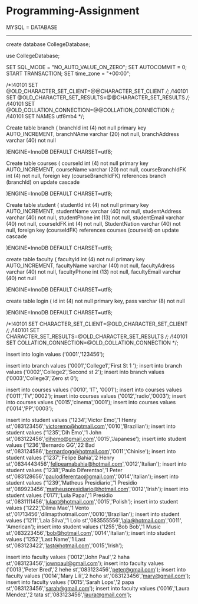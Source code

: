 # Programming-Assignment

MYSQL = DATABASE

-----------------------------------------------------------------------------

create database CollegeDatabase;

use CollegeDatabase;

SET SQL_MODE = "NO_AUTO_VALUE_ON_ZERO";
SET AUTOCOMMIT = 0;
START TRANSACTION;
SET time_zone = "+00:00";


/*!40101 SET @OLD_CHARACTER_SET_CLIENT=@@CHARACTER_SET_CLIENT */;
/*!40101 SET @OLD_CHARACTER_SET_RESULTS=@@CHARACTER_SET_RESULTS */;
/*!40101 SET @OLD_COLLATION_CONNECTION=@@COLLATION_CONNECTION */;
/*!40101 SET NAMES utf8mb4 */;


Create table branch (
branchId int (4) not null primary key AUTO_INCREMENT,
branchNAme varchar (20) not null,
branchAddress varchar (40) not null

)ENGINE=InnoDB DEFAULT CHARSET=utf8;


Create table courses (
courseId int (4) not null primary key AUTO_INCREMENT,
courseName varchar (20) not null,
courseBranchIdFK int (4) not null,
foreign key (courseBranchIdFK) references branch (branchId) on update cascade

)ENGINE=InnoDB DEFAULT CHARSET=utf8;

Create table student (
studentId int (4) not null primary key AUTO_INCREMENT,
studentName varchar (40) not null,
studentAddress varchar (40) not null,
studentPhone int (13) not null,
studentEmail varchar (40) not null,
courseIdFK int (4) not null,
StudentNation varchar (40) not null,
foreign key (courseIdFK) references courses (courseId) on update cascade

)ENGINE=InnoDB DEFAULT CHARSET=utf8;

create table faculty (
facultyId int (4) not null primary key AUTO_INCREMENT,
facultyName varchar (40) not null,
facultyAdress varchar (40) not null,
facultyPhone int (13) not null,
facultyEmail varchar (40) not null

)ENGINE=InnoDB DEFAULT CHARSET=utf8;

create table login (
id int (4) not null primary key,
pass varchar (8) not null

)ENGINE=InnoDB DEFAULT CHARSET=utf8;

/*!40101 SET CHARACTER_SET_CLIENT=@OLD_CHARACTER_SET_CLIENT */;
/*!40101 SET CHARACTER_SET_RESULTS=@OLD_CHARACTER_SET_RESULTS */;
/*!40101 SET COLLATION_CONNECTION=@OLD_COLLATION_CONNECTION */;

insert into login values ('0001','123456');

insert into branch values ('0001','College1','First St 1 ');
insert into branch values ('0002','College2','Second st 2');
insert into branch values ('0003','College3','Zero st 0');


insert into courses values ('0010', 'IT', '0001');
insert into courses values ('0011','TV','0002');
insert into courses values ('0012','radio','0003');
insert into courses values ('0015','cinema','0001');
insert into courses values ('0014','PP','0003');

insert into student values ('1234','Victor Emo','1 Henry st','083123456','victoremo@hotmail.com','0010','Brazilian');
insert into student values ('1235','Dih Emo','1 John st','083122456','dihemo@gmail.com','0015','Japanese');
insert into student values ('1236','Bernardo GG','22 Bad  st','083124586','bernardogg@hotmail.com','0011','Chinise');
insert into student values ('1237','Felipe Bahia','2 Henry st','0834443456','felipeamabahia@hotmail.com','0012','Italian');
insert into student values ('1238','Paulo Diferentao','1 Peter st','083128656','paulodiferentao@gmail.com','0014','Italian');
insert into student values ('1239','Matheus Presidiario','1 Presidio st','089923456','matheuspresidiario@hotmail.com','0012','Irish');
insert into student values ('0171','Lula Papai','1 Presidio st','0831111456','lulapt@hotmail.com','0015','Polish');
insert into student values ('1222','Dilma Mae','1 Vento st','01713456','dilmapthotmail.com','0010','Brazilian');
insert into student values ('1211','Lala Silva','1 Lolo st','083555556','lala@hotmail.com','0011', 'American');
insert into student values ('1255','Bob Bob','1 Music st','083223456','bob@hotmail.com','0014','Italian');
insert into student values ('1252','Last Name','1 Last st','083123422','last@hotmail.com','0015','Irish');

insert into faculty values ('0012','John Paul','2 haha st','083123456','jownpaul@gmail.com');
insert into faculty values ('0013','Peter Bred','2 hehe st','083123456','peter@gmail.com');
insert into faculty values ('0014','Mary Lili','2 hoho st','083123456','mary@gmail.com');
insert into faculty values ('0015','Sarah Lops','2 papa st','083123456','sarah@gmail.com');
insert into faculty values ('0016','Laura Mendez','2 tata st','083123456','laura@gmail.com');
